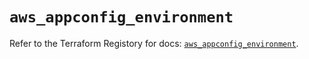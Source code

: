 # `aws_appconfig_environment`

Refer to the Terraform Registory for docs: [`aws_appconfig_environment`](https://registry.terraform.io/providers/hashicorp/aws/5.20.0/docs/resources/appconfig_environment).
